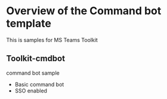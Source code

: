 # Overview of the Command bot template

This is samples for MS Teams Toolkit

## Toolkit-cmdbot
command bot sample
* Basic command bot
* SSO enabled
